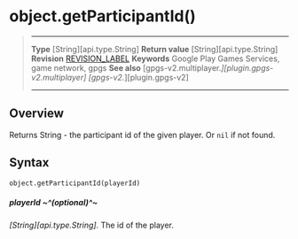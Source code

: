 # object.getParticipantId()

> --------------------- ------------------------------------------------------------------------------------------
> __Type__              [String][api.type.String]
> __Return value__      [String][api.type.String]
> __Revision__          [REVISION_LABEL](REVISION_URL)
> __Keywords__          Google Play Games Services, game network, gpgs
> __See also__          [gpgs-v2.multiplayer.*][plugin.gpgs-v2.multiplayer]
>                       [gpgs-v2.*][plugin.gpgs-v2]
> --------------------- ------------------------------------------------------------------------------------------

## Overview

Returns String - the participant id of the given player. Or `nil` if not found.

## Syntax

	object.getParticipantId(playerId)

##### playerId ~^(optional)^~
_[String][api.type.String]._ The id of the player.